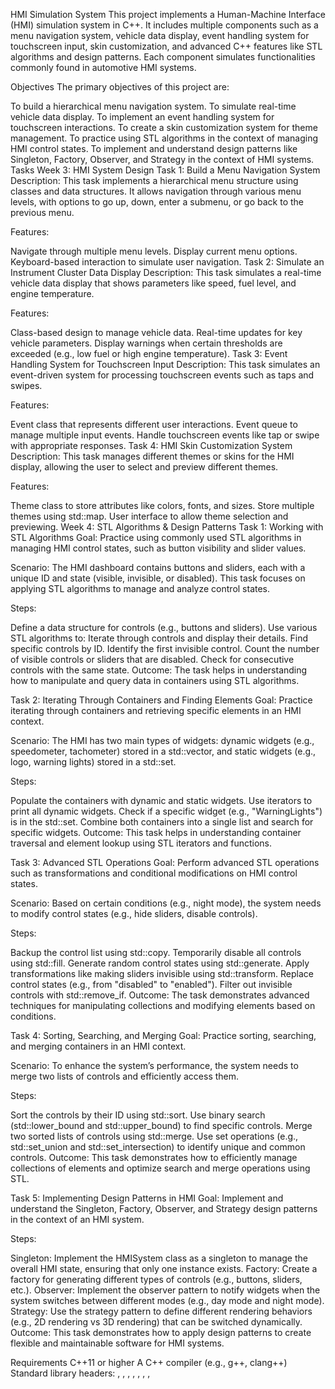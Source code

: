 HMI Simulation System
This project implements a Human-Machine Interface (HMI) simulation system in C++. It includes multiple components such as a menu navigation system, vehicle data display, event handling system for touchscreen input, skin customization, and advanced C++ features like STL algorithms and design patterns. Each component simulates functionalities commonly found in automotive HMI systems.

Objectives
The primary objectives of this project are:

To build a hierarchical menu navigation system.
To simulate real-time vehicle data display.
To implement an event handling system for touchscreen interactions.
To create a skin customization system for theme management.
To practice using STL algorithms in the context of managing HMI control states.
To implement and understand design patterns like Singleton, Factory, Observer, and Strategy in the context of HMI systems.
Tasks
Week 3: HMI System Design
Task 1: Build a Menu Navigation System
Description: This task implements a hierarchical menu structure using classes and data structures. It allows navigation through various menu levels, with options to go up, down, enter a submenu, or go back to the previous menu.

Features:

Navigate through multiple menu levels.
Display current menu options.
Keyboard-based interaction to simulate user navigation.
Task 2: Simulate an Instrument Cluster Data Display
Description: This task simulates a real-time vehicle data display that shows parameters like speed, fuel level, and engine temperature.

Features:

Class-based design to manage vehicle data.
Real-time updates for key vehicle parameters.
Display warnings when certain thresholds are exceeded (e.g., low fuel or high engine temperature).
Task 3: Event Handling System for Touchscreen Input
Description: This task simulates an event-driven system for processing touchscreen events such as taps and swipes.

Features:

Event class that represents different user interactions.
Event queue to manage multiple input events.
Handle touchscreen events like tap or swipe with appropriate responses.
Task 4: HMI Skin Customization System
Description: This task manages different themes or skins for the HMI display, allowing the user to select and preview different themes.

Features:

Theme class to store attributes like colors, fonts, and sizes.
Store multiple themes using std::map.
User interface to allow theme selection and previewing.
Week 4: STL Algorithms & Design Patterns
Task 1: Working with STL Algorithms
Goal: Practice using commonly used STL algorithms in managing HMI control states, such as button visibility and slider values.

Scenario: The HMI dashboard contains buttons and sliders, each with a unique ID and state (visible, invisible, or disabled). This task focuses on applying STL algorithms to manage and analyze control states.

Steps:

Define a data structure for controls (e.g., buttons and sliders).
Use various STL algorithms to:
Iterate through controls and display their details.
Find specific controls by ID.
Identify the first invisible control.
Count the number of visible controls or sliders that are disabled.
Check for consecutive controls with the same state.
Outcome: The task helps in understanding how to manipulate and query data in containers using STL algorithms.

Task 2: Iterating Through Containers and Finding Elements
Goal: Practice iterating through containers and retrieving specific elements in an HMI context.

Scenario: The HMI has two main types of widgets: dynamic widgets (e.g., speedometer, tachometer) stored in a std::vector, and static widgets (e.g., logo, warning lights) stored in a std::set.

Steps:

Populate the containers with dynamic and static widgets.
Use iterators to print all dynamic widgets.
Check if a specific widget (e.g., "WarningLights") is in the std::set.
Combine both containers into a single list and search for specific widgets.
Outcome: This task helps in understanding container traversal and element lookup using STL iterators and functions.

Task 3: Advanced STL Operations
Goal: Perform advanced STL operations such as transformations and conditional modifications on HMI control states.

Scenario: Based on certain conditions (e.g., night mode), the system needs to modify control states (e.g., hide sliders, disable controls).

Steps:

Backup the control list using std::copy.
Temporarily disable all controls using std::fill.
Generate random control states using std::generate.
Apply transformations like making sliders invisible using std::transform.
Replace control states (e.g., from "disabled" to "enabled").
Filter out invisible controls with std::remove_if.
Outcome: The task demonstrates advanced techniques for manipulating collections and modifying elements based on conditions.

Task 4: Sorting, Searching, and Merging
Goal: Practice sorting, searching, and merging containers in an HMI context.

Scenario: To enhance the system’s performance, the system needs to merge two lists of controls and efficiently access them.

Steps:

Sort the controls by their ID using std::sort.
Use binary search (std::lower_bound and std::upper_bound) to find specific controls.
Merge two sorted lists of controls using std::merge.
Use set operations (e.g., std::set_union and std::set_intersection) to identify unique and common controls.
Outcome: This task demonstrates how to efficiently manage collections of elements and optimize search and merge operations using STL.

Task 5: Implementing Design Patterns in HMI
Goal: Implement and understand the Singleton, Factory, Observer, and Strategy design patterns in the context of an HMI system.

Steps:

Singleton: Implement the HMISystem class as a singleton to manage the overall HMI state, ensuring that only one instance exists.
Factory: Create a factory for generating different types of controls (e.g., buttons, sliders, etc.).
Observer: Implement the observer pattern to notify widgets when the system switches between different modes (e.g., day mode and night mode).
Strategy: Use the strategy pattern to define different rendering behaviors (e.g., 2D rendering vs 3D rendering) that can be switched dynamically.
Outcome: This task demonstrates how to apply design patterns to create flexible and maintainable software for HMI systems.

Requirements
C++11 or higher
A C++ compiler (e.g., g++, clang++)
Standard library headers: <iostream>, <map>, <string>, <vector>, <thread>, <queue>, <random>, <chrono>
